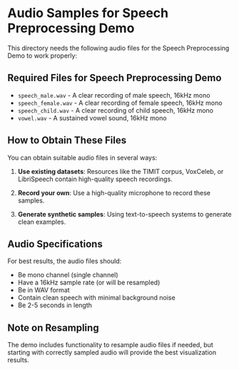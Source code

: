 # Audio Samples for Speech Preprocessing Demo

This directory needs the following audio files for the Speech Preprocessing Demo to work properly:

## Required Files for Speech Preprocessing Demo

- `speech_male.wav` - A clear recording of male speech, 16kHz mono
- `speech_female.wav` - A clear recording of female speech, 16kHz mono
- `speech_child.wav` - A clear recording of child speech, 16kHz mono
- `vowel.wav` - A sustained vowel sound, 16kHz mono

## How to Obtain These Files

You can obtain suitable audio files in several ways:

1. **Use existing datasets**: Resources like the TIMIT corpus, VoxCeleb, or LibriSpeech contain 
   high-quality speech recordings.

2. **Record your own**: Use a high-quality microphone to record these samples.

3. **Generate synthetic samples**: Using text-to-speech systems to generate clean examples.

## Audio Specifications

For best results, the audio files should:
- Be mono channel (single channel)
- Have a 16kHz sample rate (or will be resampled)
- Be in WAV format
- Contain clean speech with minimal background noise
- Be 2-5 seconds in length

## Note on Resampling

The demo includes functionality to resample audio files if needed, but starting with correctly
sampled audio will provide the best visualization results. 